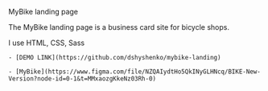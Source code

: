  MyBike landing page
 
The MyBike landing page is a business card site for bicycle shops.

I use HTML, CSS, Sass

    - [DEMO LINK](https://github.com/dshyshenko/mybike-landing)
    
    - [MyBike](https://www.figma.com/file/NZQAIydtHo5QkINyGLHNcq/BIKE-New-Version?node-id=0-1&t=MMxaozgKkeNz03Rh-0)
